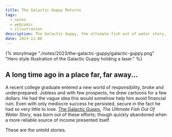 ```yaml
---
title: The Galactic Guppy Returns
tags:
  - notes
  - webcomic
  - illustration
description: The Galactic Guppy, the ultimate fish out of water story, tells of a lowly guppy thrust into an intergalactic battle of good and evil.
date: 2023-11-08
---
```

{% storyImage "./notes/2023/the-galactic-guppy/galactic-guppy.png" "Hero style illustration of the Galactic Guppy holding a laser." %}
## A long time ago in a place far, far away...
A recent college graduate entered a new world of responsibility, broke and underprepared. Jobless and with few prospects, he drew cartoons for a few dollars. He had the vague idea this would somehow help him avoid financial ruin. Even with only mediocre success he persisted, secure in the fact he had so very little to lose. [The Galactic Guppy](https://galacticguppy.net/), _The Ultimate Fish Out Of Water Story_, was born out of these efforts; though quickly abandoned when a more reliable source of income presented itself.

These are the untold stories.